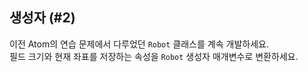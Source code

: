 ## 생성자 (#2)

이전 Atom의 연습 문제에서 다루었던 `Robot` 클래스를 계속 개발하세요.  
필드 크기와 현재 좌표를 저장하는 속성을 `Robot` 생성자 매개변수로 변환하세요.